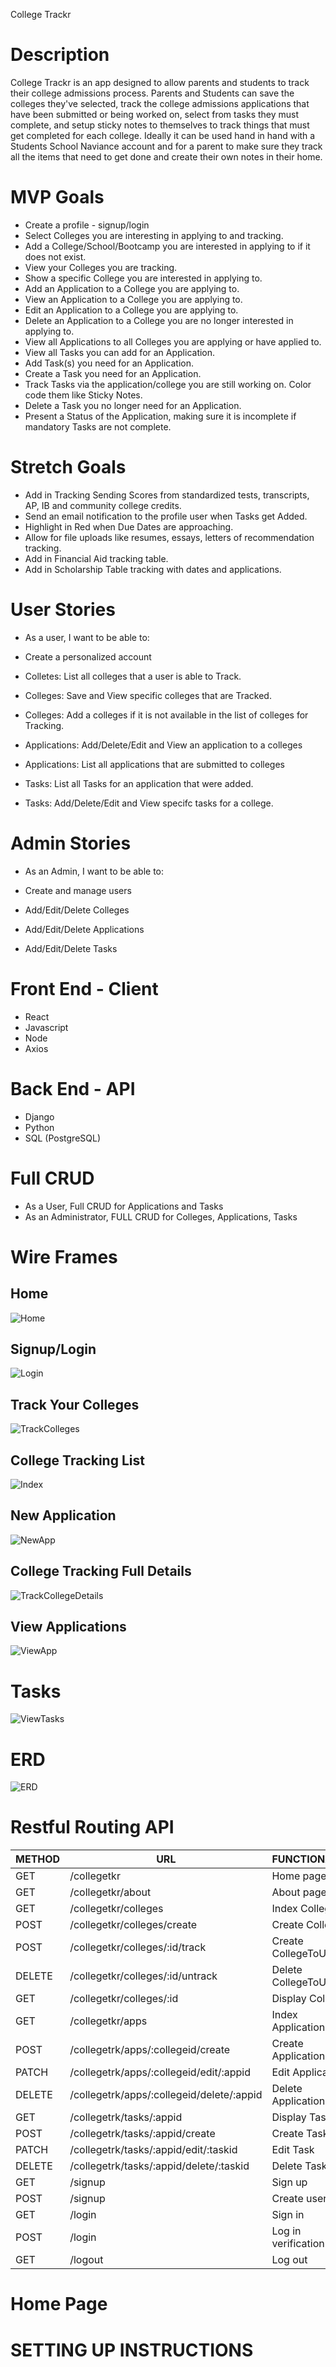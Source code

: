 College Trackr

# Description
College Trackr is an app designed to allow parents and students to track their college admissions process.
Parents and Students can save the colleges they've selected, track the college admissions applications that have been submitted or being worked on, select from tasks they must complete, and setup sticky notes to themselves to track things that must get completed for each college.  Ideally it can be used hand in hand with a Students School Naviance account and for a parent to make sure they track all the items that need to get done and create their own notes in their home.


# MVP Goals
- Create a profile - signup/login
- Select Colleges you are interesting in applying to and tracking.
- Add a College/School/Bootcamp you are interested in applying to if it does not exist.
- View your Colleges you are tracking.
- Show a specific College you are interested in applying to.
- Add an Application to a College you are applying to.
- View an Application to a College you are applying to.
- Edit an Application to a College you are applying to.
- Delete an Application to a College you are no longer interested in applying to.
- View all Applications to all Colleges you are applying or have applied to.
- View all Tasks you can add for an Application.
- Add Task(s) you need for an Application.
- Create a Task you need for an Application.
- Track Tasks via the application/college you are still working on. Color code them like Sticky Notes.
- Delete a Task you no longer need for an Application.
- Present a Status of the Application, making sure it is incomplete if mandatory Tasks are not complete.

# Stretch Goals
- Add in Tracking Sending Scores from standardized tests, transcripts, AP, IB and community
 college credits.
- Send an email notification to the profile user when Tasks get Added.
- Highlight in Red when Due Dates are approaching.
- Allow for file uploads like resumes, essays, letters of recommendation tracking.
- Add in Financial Aid tracking table.
- Add in Scholarship Table tracking with dates and applications.

# User Stories
- As a user, I want to be able to:

- Create a personalized account

- Colletes:  List all colleges that a user is able to Track.
- Colleges:  Save and View specific colleges that are Tracked.
- Colleges:  Add a colleges if it is not available in the list of colleges for Tracking.

- Applications: Add/Delete/Edit and View an application to a colleges
- Applications: List all applications that are submitted to colleges

- Tasks:  List all Tasks for an application that were added.
- Tasks:  Add/Delete/Edit and View specifc tasks for a college.

# Admin Stories
- As an Admin,  I want to be able to:

- Create and manage users
- Add/Edit/Delete Colleges
- Add/Edit/Delete Applications
- Add/Edit/Delete Tasks

# Front End - Client
- React
- Javascript
- Node
- Axios

# Back End - API
- Django
- Python
- SQL (PostgreSQL)

# Full CRUD

- As a User, Full CRUD for Applications and Tasks
- As an Administrator,  FULL CRUD for Colleges, Applications, Tasks

# Wire Frames

## Home
![Home](assets/home.png)

## Signup/Login
![Login](assets/signupandlogin.png)

## Track Your Colleges
![TrackColleges](assets/trackcolleges.png)

## College Tracking List
![Index](assets/index.png)

## New Application
![NewApp](assets/newapplication.png)

## College Tracking Full Details
![TrackCollegeDetails](assets/collegetrackingdetails.png)

## View Applications 
![ViewApp](assets/viewapplications.png)

# Tasks
![ViewTasks](assets/tasks.png)

# ERD
![ERD](assets/collegetrackr_erd.png)

# Restful Routing API

| METHOD | URL                                      | FUNCTIONALITY           | VIEW               |
|--------|------------------------------------------|-------------------------|--------------------|
| GET    | /collegetkr                              | Home page               |                    |
| GET    | /collegetkr/about                        | About page              |                    |
| GET    | /collegetkr/colleges                     | Index Colleges          |                    |
| POST   | /collegetkr/colleges/create              | Create College          |                    |
| POST   | /collegetkr/colleges/:id/track           | Create CollegeToUser    |                    |
| DELETE | /collegetkr/colleges/:id/untrack         | Delete CollegeToUser    |                    |
| GET    | /collegetkr/colleges/:id                 | Display College         |                    |
| GET    | /collegetkr/apps                         | Index Applications      |                    |
| POST   | /collegetrk/apps/:collegeid/create       | Create Application      |                    |
| PATCH  | /collegetrk/apps/:collegeid/edit/:appid  | Edit Application        |                    |
| DELETE | /collegetrk/apps/:collegeid/delete/:appid| Delete Application      |                    |
| GET    | /collegetrk/tasks/:appid                 | Display Tasks           |                    |        
| POST   | /collegetrk/tasks/:appid/create          | Create Task             |                    |
| PATCH  | /collegetrk/tasks/:appid/edit/:taskid    | Edit Task               |                    |
| DELETE | /collegetrk/tasks/:appid/delete/:taskid  | Delete Task             |                    |
| GET    | /signup                                  | Sign up                 | sign_up            |
| POST   | /signup                                  | Create user             | sign_up            |
| GET    | /login                                   | Sign in                 | login_view         |
| POST   | /login                                   | Log in verification     | login_view         |
| GET    | /logout                                  | Log out                 | logout_view        |

# Home Page

# SETTING UP INSTRUCTIONS

